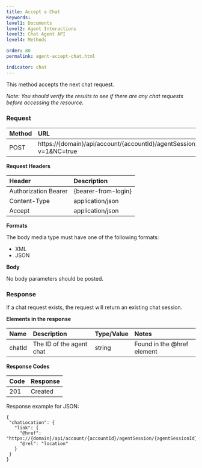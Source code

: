 ```yaml
---
title: Accept a Chat
Keywords:
level1: Documents
level2: Agent Interactions
level3: Chat Agent API
level4: Methods

order: 80
permalink: agent-accept-chat.html

indicator: chat
---
```


This method accepts the next chat request.

*Note: You should verify the results to see if there are any chat requests before accessing the resource.* 

### Request

| Method|  URL| 
 |:---|  :--- |
 |POST|  https://{domain}/api/account/{accountId}/agentSession/agentSessionId/incomingRequests?v=1&NC=true |

**Request Headers**

 |Header| Description |
 |:---  |:--- |
| Authorization Bearer| {bearer-from-login}| 
 |Content-Type  |application/json |
 |Accept|  application/json |

**Formats**

The body media type must have one of the following formats:

- XML
- JSON

**Body**

No body parameters should be posted.

### Response

If a chat request exists, the request will return an existing chat session.

**Elements in the response**

 |Name|  Description|  Type/Value|  Notes| 
 |:----  |:-----  |:----  |:--- |
 |chatId|  The ID of the agent chat|  string|  Found in the @href element|

**Response Codes**

| Code|  Response| 
 |:---  |:--- |
 |201|  Created| 

Response example for JSON:

    {
     "chatLocation": {
       "link": {
         "@href": "https://{domain}/api/account/{accountId}/agentSession/{agentSessionId}/chat/{chatId}",
         "@rel": "location"
       }
     }
    }